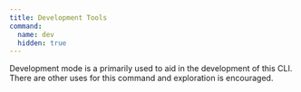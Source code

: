 ```yaml
---
title: Development Tools
command:
  name: dev
  hidden: true
---
```


Development mode is a primarily used to aid in the development of this CLI. There are other uses for
this command and exploration is encouraged.
